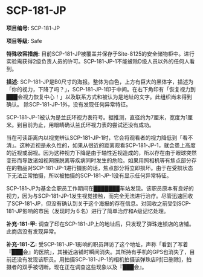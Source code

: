 # SCP-181-JP
**项目编号:**  SCP-181-JP

**项目等级:**  Safe

**特殊收容措施:**  目前SCP-181-JP被覆盖并保存于Site-8125的安全储物柜中。进行实验需获得2级负责人员的许可。SCP-181-JP-1不能被除D级人员以外的任何人看到。

**描述:**  SCP-181-JP是B0尺寸的海报。整体为白色，上方有巨大的黑体字，描述为「你的视力，下降了吗？」，SCP-181-JP-1印于中间。在右下角印有「恢复视力到███会视力恢复中心！」以及联系方式和被认为是地址的文字。此组织尚未得到确认。 除SCP-181-JP-1外，没有发现任何异常特征。

SCP-181-JP-1被认为是兰氏环视力表符号。据推测，直径约为7厘米，宽度为1厘米。到目前为止，用眼睛确认兰氏环视力表的尝试还没有成功。

当在可读距离内以视觉辨认SCP-181-JP-1时，它会将观看者的视力降低到「看不清」。这种近视是永久性的，如果从很近的距离观看SCP-181-JP-1，就会患上高度的近视或弱视。因为这种视力下降是由于轴性近视造成的，所以存在由于眼球突然变形而导致诸如视网膜脱离等疾病同时发生的危险。如果用照相机等有焦点部分存在的物品对SCP-181-JP-1进行摄影的话，焦点部分将立即损坏。由于在受损状态下无法正常拍摄，所以被拍摄的SCP-181-JP-1没有显示任何异常特征。

SCP-181-JP为基金会职员工作期间在███████车站发现。该职员原本有良好的视力，因为与SCP-181-JP-1发生视觉接触，而完全无法进行治疗。尽管迅速回收了SCP-181-JP，但没有确认到关于这个海报的存在信息。对回收之前受到SCP-181-JP影响的市民（发现时为６名）进行了简单治疗和A级记忆处理。

**补充-181-甲:**  调查了印在SCP-181-JP上的地址后，只发现了弹珠连锁店的店铺。此商店没有发现异常。

**补充-181-乙:**  受SCP-181-JP-1影响的职员拜访了这个地址，声称「看到了写着『███会』的医院」，其接近店铺时瞬间消失。其所持有手机的GPS也消失了，目前还没有发现该职员。用拍摄SCP-181-JP-1的相机拍摄该弹珠店时[已删除]，拍摄者的双手被切断。现在正在调查这些现象以及『███会』。

